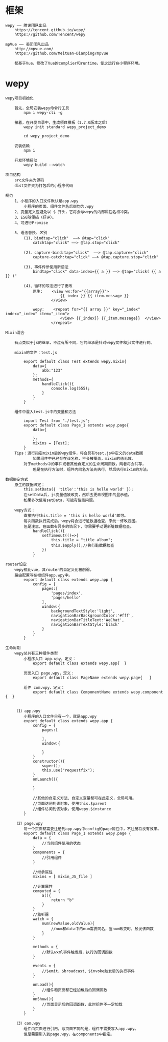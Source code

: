 #   框架

    wepy —— 腾讯团队出品
        https://tencent.github.io/wepy/
        https://github.com/Tencent/wepy

    mpVue —— 美团团队出品
        http://mpvue.com/
        https://github.com/Meituan-Dianping/mpvue
    
        都基于Vue，修改了Vue的complier和runtime，使之运行在小程序环境。

#   wepy

    wepy项目初始化

        首先，全局安装wepy命令行工具
            npm i wepy-cli -g

        接着，在开发目录中，生成项目模板（1.7.0版本之后）
            wepy init standard wepy_project_demo

            cd wepy_project_demo

        安装依赖
            npm i 

        开发环境启动
            wepy build --watch

    项目结构
        src文件夹为源码
        dist文件夹为打包后的小程序代码

    规范
        1、小程序的入口文件默认是app.wpy
            小程序的页面、组件文件名后缀均为.wpy
        2、变量定义应避免以 $ 开头，它将会与wepy的内部属性名相冲突。
        3、ES6随便搞（好评）。
        4、可进行Promise

        5、语法替换、区别
            (1)、bindtap="click"  ——> @tap="click"
                catchtap="click" ——> @tap.stop="click"

            (2)、capture-bind:tap="click"  ——> @tap.capture="click"
                capture-catch:tap="click" ——> @tap.capture.stop="click"

            (3)、事件传参使用新语法
                bindtap="click" data-index={{ a }} ——> @tap="click( {{ a }} )"

            (4)、循环的写法进行了更改
                原生:    <view wx:for="{{array}}">
                            {{ index }} {{ item.message }}
                        </view>

                wepy:    <repeat for="{{ array }}" key="_index" index="_index" item="_item">
                            <view> {{_index}} {{_item.message}}  </view>
                        </repeat>

    Mixin混合

        有点类似于js的继承，不过有所不同，它的继承是针对wepy文件和js文件进行的。
        
        mixin的文件：test.js

            export default class Test extends wepy.mixin{
                data={
                    abb:"123"
                };
                methods={
                    handleClick(){
                        console.log(555);
                    }
                }
            }

        组件中混入test.js中的变量和方法

            import Test from "./test.js";
            export default class Page_1 extends wepy.page{
                data={

                };
                mixins = [Test];
            }
        Tips：进行指定mixin后的wpy组件，将会具有test.js中定义的data数据
                如果组件中已经存在该名称，不会被覆盖，mixin的值无效。
            对于methods中的事件或者其他自定义的生命周期函数，两者将会共存，
                但是在执行方法时，组件内同名方法先执行，然后执行mixin的方法。

    数据绑定方式
        原生的数据绑定：
            this.setData({ 'title':'this is hello world' });
            在setData后，js变量值被改变，然后去更改视图中的显示值。
            如果多次使用setData，可能有性能问题。

        wepy方式：
            直接执行this.title = 'this is hello world'即可。
            每次函数执行完成后，wepy将会进行脏数据检查，来统一修改视图。
            但是注意，在函数有异步的情况下，你需要手动更新脏数据检查。
                handleClick(){
                    setTimeout(()=>{
                        this.title = "title album";
                        this.$apply();//执行脏数据检查
                    })
                }

    router设定
        wepy相比vue，其router的自定义化被削弱。
        路由配置写在根组件app.wpy中。
            export default class extends wepy.app {
                config = {
                    pages:[
                        'pages/index',
                        'pages/hello'
                    ],
                    window:{
                        backgroundTextStyle:'light',
                        navigationBarBackgroundColor:'#fff',
                        navigationBarTitleText:'WeChat',
                        navigationBarTextStyle:'black'
                    }
                }
            }

    生命周期
        wepy总共有三种组件类型
            小程序入口 app.wpy，定义：
                export default class extends wepy.app{  }

            页面入口 page.wpy，定义：
                export default class PageName extends wepy.page{   }

            组件 com.wpy，定义：
                export default class ComponentName extends wepy.component {  }

            
        （1）app.wpy
            小程序的入口文件只有一个，就是app.wpy
            export default class extends wepy.app {
                config = {
                    pages:[

                    ],
                    window:{

                    }
                }
                constructor(){
                    super();
                    this.use("requestfix");
                }
                onLaunch(){

                }

                //其他的自定义方法、自定义变量都可在此定义，全局可用。
                //页面访问到该对象，使用this.$parent
                //组件访问到该对象，使用wepy.$instance
            }

        （2）page.wpy
            每一个页面都需要注册到app.wpy中config的page属性中，不注册将没有效果。
            export default class Page_1 extends wepy.page {
                data = {
                    //当前组件使用的状态
                }
                components = {
                    //引用组件
                }
                
                //继承属性
                mixins = [ mixin_JS_file ]
                
                //计算属性
                computed = {
                    a(){
                        return "b"
                    }
                }
                //监听器
                watch = {
                    num(newValue,oldValue){
                        //num和data中的num需要同名，当num改变时，触发该函数
                    }
                }
                
                methods = {
                    //默认wxml事件触发后，执行的回调函数
                }
                
                events = {
                    //$emit、$broadcast、$invoke触发后的执行事件
                }

                onLoad(){
                    //组件和页面都已经加载后的回调函数
                }
                onShow(){
                    //页面显示后的回调函数，此时组件不一定加载
                }
            }

        （3）com.wpy
            组件由页面进行引用，与页面不同的是，组件不需要写入app.wpy。
            但是需要引入到page.wpy，在components中指定。

            